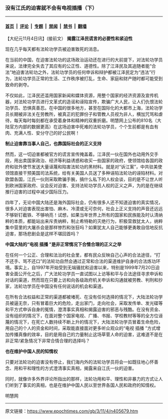 ### 没有江氏的迫害就不会有电视插播（下）

---

#### [首页](../../../..?n405679) &nbsp;|&nbsp; [评论](../../../../../epoch-comment?n405679) &nbsp;|&nbsp; [专题](../../../../../epoch-special?n405679) &nbsp;|&nbsp; [禁闻](../../../../../epoch-news?n405679) &nbsp;|&nbsp; [禁书](../../../../../books?n405679) &nbsp;|&nbsp; [翻墙](https://github.com/gfw-breaker/nogfw/blob/master/README.md?n405679)


<div class="post_content" id="artbody" itemprop="articleBody">
 <!-- article content begin -->
 <p>
  【大纪元11月4日讯】(接前文）
  <b>
   揭露江泽民谎言的必要性和紧迫性
  </b>
 </p>
 <p>
  现在几乎每天都有法轮功学员被迫害致死的消息。
 </p>
 <p>
  在当前的中国，在迫害法轮功的这场政治运动还在进行的大前提下，对法轮功学员来说，法律完全失去了其应有的公正性、道德性。除了江泽民及其追随者能“合法”地迫害法轮功之外，法轮功学员的任何申诉和辩护都被江泽民定为“违法”行为，法轮功学员正常的生活、工作秩序被打乱，生命、家庭和财产随时都可能受到致命的剥夺。
 </p>
 <p>
  不仅如此，江泽民还滥用国家新闻和媒体资源，用整个国家的经济资源及宣传机器，对法轮功学员进行文革式的造谣和诬陷宣传，欺骗广大人民，让人们仇恨法轮功学员、恐惧真善忍。在中国的很多地方，甚至在国际化的大都市上海，法轮功学员长期被非法关在劳教所，被真正的犯罪份子和管教人员视为非人，横加咒骂和虐待，每天每时每刻都在承受着身体和精神的双重折磨。明慧网上公布的810名（大陆官方内部的数据更高）在这场迫害中死难的法轮功学员，个个生前都是有血有肉、充满人性、安分守己的好公民啊！
 </p>
 <p>
  <b>
   制止迫害靠当事人自己，也靠国际社会的正义支持
  </b>
 </p>
 <p>
  然而，这一切迫害都被官方的谎言宣传掩盖着。江泽民一伙在国外也动用外交手段，用出卖国家政治、经济等利益诱惑和收买一些国家的政府，使领馆给各国的政府和驻外使节发送大量诬蔑和陷害法轮功的黑材料。就是对“诉江案”，中共驻美使领馆直接干预美国司法系统，给有关美国人员送了多种诬陷法轮功的诬陷材料。对欧盟各国，江氏一伙则采取欺骗手腕，搞什么私下的人权会谈，目的是不让世人听到欧洲国家政府、议会反对迫害、支持法轮功学员人权的正义之声，为的是在继续推行迫害的过程中减少国际压力。
 </p>
 <p>
  四年了，无论中国大陆还是海外国际社会，仍有很多人还不知道迫害的真实情况，很多人对迫害表现出害怕、麻木、冷漠或无可奈何，社会上正义支持的声音还远远不够斩钉截铁、不够响亮！试想，如果当年世界上所有的国家和民族能及时认清纳粹的本质，都能站出来斥责纳粹，制止希特勒的灭绝行为，积极营救犹太人，纳粹集中营里的大屠杀会是那样惨烈和张狂吗？如果犹太人自己能够更勇敢自信地反抗迫害，那场悲剧会是这样不堪回首吗？
 </p>
 <p>
  <b>
   中国大陆的“电视
   <ok href="https://www.epochtimes.com/gb/tag/%E6%8F%92%E6%92%AD.html">
    插播
   </ok>
   ”是非正常情况下合情合理的正义之举
  </b>
 </p>
 <p>
  在任何一个公正、合理和法治的社会里，都有民众反映自己心声的合法途径，“打不还手、骂不还口”的法轮功自然会通过正常和合法的渠道维护自身的合法炼功环境。事实上，自1997年开始受到无端骚扰和迫害以来，特别是1999年7月20日迫害全面公开化之后，广大法轮功学员一直试图以上访等和平与合法途径寻求申诉和对话的渠道，然而现在只要上访和向各级政府机关申诉和沟通就被劳教、判刑和抄家，法轮功学员在中国没有任何说话的机会和渠道。
 </p>
 <p>
  在所有合法权益和正常的渠道都被堵死、在没有任何选择的情况下，大陆法轮功学员被逼无奈，只有冒着巨大的危险，走出家门，走向社会，采取发传单、发光碟等和平方式申诉自身的冤情，澄清事实真相和揭露迫害的邪恶与残酷。在没有资金、没有组织的情况下，在面对整个国家电视、广播、书报、学校教材等等的全方位诬蔑的情况下，在死亡人数持续不断上升的情况下，大陆法轮功学员冒着生命危险，用自己的个人的资金和时间，采取能直接面对更多听众观众的“电视
  <ok href="https://www.epochtimes.com/gb/tag/%E6%8F%92%E6%92%AD.html">
   插播
  </ok>
  ”方式增加传播真像的效率，目的是用自己的力量制止这场草菅人命的迫害，这难道不是在非正常/紧急情况下非常合情合理的选择吗？
 </p>
 <p>
  <b>
   也在维护中国人民的知情权
  </b>
 </p>
 <p>
  只要对法轮功的迫害没有停止，我们海内外的法轮功学员将会一如既往地心怀善念、用和平和理性的方式澄清事实真相，揭露来自江氏一伙的迫害。
 </p>
 <p>
  同时，就像许多外界评论所指出的那样，法轮功用和平、理性和非暴力的方式让人们听到了事实的真相，也是在维护中国人民以至世界各国人民和政府的知情权。
 </p>
 <p>
  明慧网
  <font color="#ffffff">
   (http://www.dajiyuan.com)
  </font>
 </p>
 <!-- article content end -->
 <div id="below_article_ad">
 </div>
</div>


---

原文链接：https://www.epochtimes.com/gb/3/11/4/n405679.htm